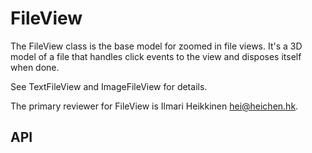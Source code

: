 # FileView

The FileView class is the base model for zoomed in file views.
It's a 3D model of a file that handles click events to the view and disposes itself when done.

See TextFileView and ImageFileView for details.

The primary reviewer for FileView is Ilmari Heikkinen <hei@heichen.hk>.

## API
